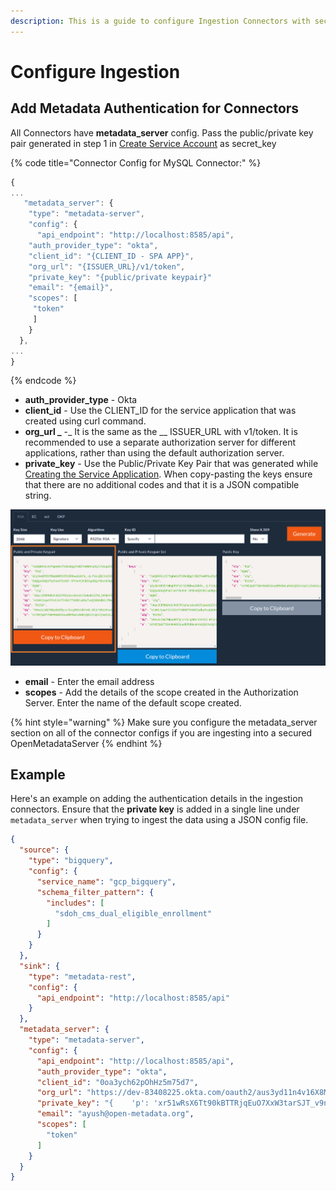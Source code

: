 ```yaml
---
description: This is a guide to configure Ingestion Connectors with security.
---
```


# Configure Ingestion

## Add Metadata Authentication for Connectors

All Connectors have **metadata\_server** config. Pass the public/private key pair generated in step 1 in [Create Service Account](create-ingestion-service-account.md) as secret\_key

{% code title="Connector Config for MySQL Connector:" %}
```javascript
{
...
   "metadata_server": {
    "type": "metadata-server",
    "config": {
      "api_endpoint": "http://localhost:8585/api",
    "auth_provider_type": "okta",
    "client_id": "{CLIENT_ID - SPA APP}",
    "org_url": "{ISSUER_URL}/v1/token",
    "private_key": "{public/private keypair}"
    "email": "{email}",
    "scopes": [
     "token"
     ]
    }
  },
...
}
```
{% endcode %}

* **auth\_provider\_type** - Okta
* **client\_id** - Use the CLIENT\_ID for the service application that was created using curl command.&#x20;
* **org\_url **_**** -_ It is the same as the __ ISSUER\_URL with v1/token. It is recommended to use a separate authorization server for different applications, rather than using the default authorization server.
* **private\_key** - Use the Public/Private Key Pair that was generated while [Creating the Service Application](create-ingestion-service-account.md). When copy-pasting the keys ensure that there are no additional codes and that it is a JSON compatible string.

![](<../../../../.gitbook/assets/image (22).png>)

* **email** - Enter the email address
* **scopes** - Add the details of the scope created in the Authorization Server. Enter the name of the default scope created.

{% hint style="warning" %}
Make sure you configure the metadata\_server section on all of the connector configs if you are ingesting into a secured OpenMetadataServer
{% endhint %}

## Example

Here's an example on adding the authentication details in the ingestion connectors. Ensure that the **private key** is added in a single line under `metadata_server` when trying to ingest the data using a JSON config file.

```json
{
  "source": {
    "type": "bigquery",
    "config": {
      "service_name": "gcp_bigquery",
      "schema_filter_pattern": {
        "includes": [
          "sdoh_cms_dual_eligible_enrollment"
        ]
      }
    }
  },
  "sink": {
    "type": "metadata-rest",
    "config": {
      "api_endpoint": "http://localhost:8585/api"
    }
  },
  "metadata_server": {
    "type": "metadata-server",
    "config": {
      "api_endpoint": "http://localhost:8585/api",
      "auth_provider_type": "okta",
      "client_id": "0oa3ych62pOhHz5m75d7",
      "org_url": "https://dev-83408225.okta.com/oauth2/aus3yd11n4v16X8MO5d7/v1/token",
      "private_key": "{    'p': 'xr51wRsX6Tt90kBTTRjqEuO7XxW3tarSJT_v9n6bPRupzvhsjRrQFhoTmYQwLJy4uoxtyi7T9E86MxMQHUDnmnAJpEeen-18qGf3GAw7EJBTFMQl2ulueeRW_UnLknZUjjuA2gOO06TI7kugnMjjuUzEpzrU-9yGgCYGFYVwr7M',    'kty': 'RSA',    'q': 'rw6BY9JI2cMHkN634g4h2W1dZ2EdgCBuVFkGp1k4HtZKkvnCZ8PEMSO_jEmi-nEZzhi828becuVoih53KHJGbcZM5gnHFJ1WAxIltY-R7E68BwvYZMA403LAk6Vy7GQAtNY0t_8FrPz34NXnL_6vlRoDZo1Wr--TwJP9aAOSfzU',    'd': 'RaOXAguYxXI2P4A_GPJTGAPSkuuZCjLPsVo2C_36BjA07iPtvZapNr8U4lVhVSVrE3r4fF9zheMoCw45aF7olCGTgCnoftTDXXVXPXQgHhgNCneCT71gZG73LCHOzIEb5rAltbwLmb14seE-XgpjtBDw5HTEAUHceLdUvnrkssQnUXdlegl92-ejbT8Yl2yI9Pr13H1-NioNAVy_Zp9xVz7XUGGTPhrjQ0RfxAcUZ0NOmJiSODQ9zwxjJy8zUWCOTUv0Wqd5m_Rvm7EcHO6AI-kJwiiAszox-XoPSe6uyerAzChUcmIIfFxTv1Ap7INhAqLjk-5iV9sjHGxTousjMQ',    'e': 'AQAB',    'use': 'sig',    'kid': 'AnvSV9YhIkw2c8A1Qw075xc8QVZvq8VFIB5a50-RS7M',    'qi': 'EFijMG9GN5T6bckCejV120NNrPDwQ6-KwbtjyKMJF_XDO0wOdyIUv-UCqd_-SeNSqw0rstr38GLYqR1dNkw1CxO9a4CzxR1KWR47GC6IjGlJMOKU3I24fJklRtklsRM6SqzBdEAP6gnjLdaRykxPlzkWOA8zx_1rGOo6dUBjd1k',    'dp': 'RfUzBAdiclHjp0fHSsMzWfTZts2xPfxkPoJ0GGNWh7seGeGubDj8-FqzfX1fa8S67ceSufGj4EKnLOVP7cwz-lPnwPEI8CirkagO_WMIw3raE9w7qwQyRCvRRxVb2DFY8DwXziYkd3Fw3Ri375hzOH3CV09JO2LT4XYA_EBdeys',    'alg': 'RS256',    'dq': 'PV0LVC95ZAQumcTIlpA3o1zn2f479hboNd8DKxRmTMD3YS_1yqPgGQ2b7pQ9cibFUe5v_WZnwcTS8V-ei2oLcB2MBTM2Ou6wIOFyoINUNo6e8KVhVGfhQ5W9FcRwVZb0fG9-CWV22t3OEl1I7hUL_Wsh-AfhdEi59U6rDJP7_WU',    'n': 'h-d1XOpTd0tUVxM-zvavUcHoDcTIgIZdTvHFScbfVBmjMtpTWP7Y7z8hyACjRrfHt7fDUJtEY8LwLQ4DzQTXHhEafvtLPvYfNfY_ak6uxQN0TWy6HuL09dNqu3HtWy_sDmxfm8EDOwbFzNFdEq60eTZzo2gmlqW1pfwMDvBGW-LcjrxQ7HSQ2DvdV5DJNGkv-dtmdEwLe6NLgOsJBP3R2YgP6krqUQyU7CHu2CNCfBDf6f9DfXQAExCe0dSPNOD5mu9SCIyhhp2EnYEq9jc7Xm9ul_Mr00R0Wlb7L4mS2GSucLeiGa6MuaKPtCsYyZE-j4yYVLnAyw_U7qOy1JQtDw'}",
      "email": "ayush@open-metadata.org",
      "scopes": [
        "token"
      ]
    }
  }
}
```
